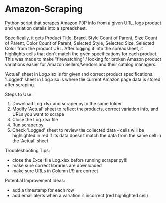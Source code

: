 # Amazon-Scraping
Python script that scrapes Amazon PDP info from a given URL, logs product and variation details into a spreadsheet.

Specifically, it gets Product Title, Brand, Style Count of Parent, Size Count of Parent, Color Count of Parent, Selected Style, Selected Size, Selected Color from the product URL. After logging it into the spreadsheet, it highlights cells that don't match the given specifications for each product. This was made to make "firewatching" / looking for broken Amazon product variations easier for Amazon Sellers/Vendors and their catalog managers.  

'Actual' sheet in Log.xlsx is for given and correct product specifications. 'Logged' sheet in Log.xlsx is where the current Amazon page data is stored after scraping. 

Steps to Use:
  1. Download Log.xlsx and scraper.py to the same folder
  2. Modify 'Actual' sheet to reflect the products, correct variation info, and URLs you want to scrape
  3. Close the Log.xlsx file
  4. Run scraper.py
  5. Check 'Logged' sheet to review the collected data - cells will be highlighted in red if its data doesn't match the data from the same cell in the 'Actual' sheet
  
Troubleshooting Tips:
- close the Excel file Log.xlsx before running scraper.py!!!
- make sure correct libraries are downloaded
- make sure URLs in Column I/9 are correct

Potential Improvement Ideas:
- add a timestamp for each row
- add email alerts when a variation is incorrect (red highlighted cell)
